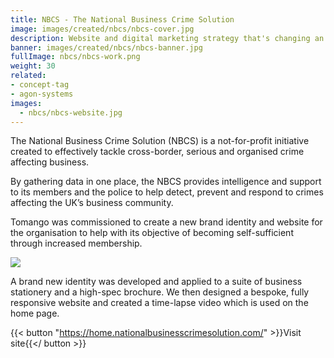 ```yaml
---
title: NBCS - The National Business Crime Solution
image: images/created/nbcs/nbcs-cover.jpg
description: Website and digital marketing strategy that's changing an entire industry.
banner: images/created/nbcs/nbcs-banner.jpg
fullImage: nbcs/nbcs-work.png
weight: 30
related:
- concept-tag
- agon-systems
images:
  - nbcs/nbcs-website.jpg
---
```


The National Business Crime Solution (NBCS) is a not-for-profit initiative created to effectively tackle cross-border, serious and organised crime affecting business.

By gathering data in one place, the NBCS provides intelligence and support to its members and the police to help detect, prevent and respond to crimes affecting the UK’s business community.

Tomango was commissioned to create a new brand identity and website for the organisation to help with its objective of becoming self-sufficient through increased membership.

![](images/created/nbcs/nbcs-logo.gif)

A brand new identity was developed and applied to a suite of business stationery and a high-spec brochure. We then designed a bespoke, fully responsive website and created a time-lapse video which is used on the home page.

{{< button "https://home.nationalbusinesscrimesolution.com/" >}}Visit site{{</ button >}}
